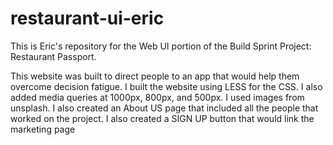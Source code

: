 # restaurant-ui-eric

This is Eric's repository for the Web UI portion of the Build Sprint Project: Restaurant Passport.

This website was built to direct people to an app that would help them overcome decision fatigue.
I built the website using LESS for the CSS.
I also added media queries at 1000px, 800px, and 500px.
I used images from unsplash.
I also created an About US page that included all the people that worked on the project.
I also created a SIGN UP button that would link the marketing page
